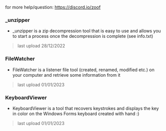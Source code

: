 for more help/question: https://discord.io/zoof
### _unzipper
 - _unzipper is a zip decompression tool that is easy to use and allows you to start a process once the decompression is complete (see info.txt)
 > last upload 28/12/2022
### FileWatcher
 - FileWatcher is a listener file tool (created, renamed, modified etc.) on your computer and retrieve some information from it
 > last upload 01/01/2023
### KeyboardViewer
 - KeyboardViewer is a tool that recovers keystrokes and displays the key in color on the Windows Forms keyboard created with hand :)
 > last upload 01/01/2023
